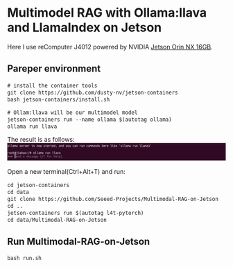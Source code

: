 # Multimodel RAG with Ollama:llava and LlamaIndex on Jetson

Here I use reComputer J4012 powered by NVIDIA [Jetson Orin NX 16GB](https://www.seeedstudio.com/reComputer-J4012-p-5586.html).
## Pareper environment

```
# install the container tools
git clone https://github.com/dusty-nv/jetson-containers
bash jetson-containers/install.sh
```

```
# Ollam:llava will be our multimodel model
jetson-containers run --name ollama $(autotag ollama)
ollama run llava
```
The result is as follows:
![](./source/ollama_run_llava.png)

Open a new terminal(Ctrl+Alt+T) and run:
```
cd jetson-containers
cd data
git clone https://github.com/Seeed-Projects/Multimodal-RAG-on-Jetson
cd ..
jetson-containers run $(autotag l4t-pytorch)
cd data/Multimodal-RAG-on-Jetson
```

## Run Multimodal-RAG-on-Jetson
```
bash run.sh
```
